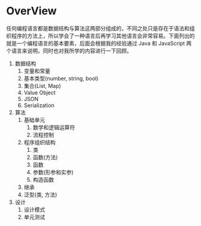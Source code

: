 # OverView

任何编程语言都是数据结构与算法这两部分组成的，不同之处只是存在于语法和组织程序的方法上，所以学会了一种语言后再学习其他语言会非常容易。下面列出的就是一个编程语言的基本要素，后面会根据我的经验通过 Java 和 JavaScript 两个语言来说明，同时也对我所学的内容进行一下回顾。

1. 数据结构
    1. 变量和常量
    2. 基本类型(number, string, bool)
    3. 集合(List, Map)
    4. Value Object
    5. JSON
    6. Serialization
2. 算法
    1. 基础单元
        1. 数学和逻辑运算符
        2. 流程控制
    2. 程序组织结构
        1. 类
        2. 函数(方法)
          1. 函数
          2. 参数(形参和实参)
          3. 构造函数
    3. 继承
    4. 泛型(类, 方法)
3. 设计
    1. 设计模式
    2. 单元测试

